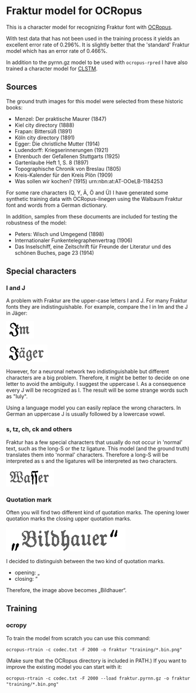 # Fraktur model for OCRopus

This is a character model for recognizing Fraktur font with [OCRopus](https://github.com/tmbdev/ocropy). 

With test data that has not been used in the training process it yields an excellent error rate of 0.296%. It is slightly better that the 'standard' Fraktur model which has an error rate of 0.466%.

In addition to the pyrnn.gz model to be used with `ocropus-rpred` I have also trained a character model for [CLSTM](https://github.com/tmbdev/clstm). 


## Sources

The ground truth images for this model were selected from these historic books:

- Menzel: Der praktische Maurer  (1847)
- Kiel city directory (1888)
- Frapan: Bittersüß (1891)
- Köln city directory (1891)
- Egger: Die christliche Mutter (1914)
- Ludendorff: Kriegserinnerungen (1921)
- Ehrenbuch der Gefallenen Stuttgarts (1925)
- Gartenlaube Heft 1, S. 8 (1897)
- Topographische Chronik von Breslau  (1805)
- Kreis-Kalender für den Kreis Plön (1909)
- Was sollen wir kochen? (1915)  urn:nbn:at:AT-OOeLB-1184253

For some rare characters (Q, Y, Ä, Ö and Ü) I have generated some synthetic training data with OCRopus-linegen using the Walbaum Fraktur font and words from a German dictionary.

In addition, samples from these documents are included for testing the robustness of the model:

- Peters: Wisch und Umgegend (1898) 
- Internationaler Funkentelegraphenvertrag (1906)
- Das Inselschiff, eine Zeitschrift für Freunde der Literatur und des schönen Buches, page 23 (1914)

## Special characters

### I and J

A problem with Fraktur are the upper-case letters I and J. For many Fraktur fonts they are indistinguishable. For example, compare the I in Im and the J in Jäger:

![Im](images/I.png)

![Jäger](images/J.png)

However, for a neuronal network two indistinguishable but different characters are a big problem. Therefore, it might be better to decide on one letter to avoid the ambiguity. I suggest the uppercase I. As a consequence every J will be recognized as I. The result will be some strange words such as "Iuly". 

Using a language model you can easily replace the wrong characters. In German an uppercase J is usually followed by a lowercase vowel. 

### s, tz, ch, ck and others

Fraktur has a few special characters that usually do not occur in 'normal' text, such as the long-S or the tz ligature. This model (and the ground truth) translates them into 'normal' characters. Therefore a long-S will be interpreted as s and the ligatures will be interpreted as two characters.

![Wasser](images/long-s.png)

### Quotation mark

Often you will find two different kind of quotation marks. The opening lower quotation marks the closing upper quotation marks.

![„Bildhauer“](images/quot.png)

I decided to distinguish between the two kind of quotation marks. 

- opening: „
- closing: “

Therefore, the image above becomes „Bildhauer“.

## Training
### ocropy
To train the model from scratch you can use this command:

	ocropus-rtrain -c codec.txt -F 2000 -o fraktur "training/*.bin.png"

(Make sure that the OCRopus directory is included in PATH.) If you want to improve the existing model you can start with it:

	ocropus-rtrain -c codec.txt -F 2000 --load fraktur.pyrnn.gz -o fraktur "training/*.bin.png"
